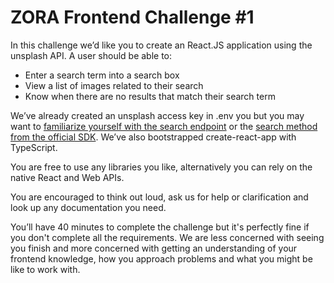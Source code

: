 # ZORA Frontend Challenge #1

In this challenge we’d like you to create an React.JS application using the unsplash API. A user should be able to:

- Enter a search term into a search box
- View a list of images related to their search
- Know when there are no results that match their search term

We’ve already created an unsplash access key in .env you but you may want to [familiarize yourself with the search endpoint](https://unsplash.com/documentation#search-photos) or the [search method from the official SDK](https://github.com/unsplash/unsplash-js#search). We’ve also bootstrapped create-react-app with TypeScript.

You are free to use any libraries you like, alternatively you can rely on the native React and Web APIs.

You are encouraged to think out loud, ask us for help or clarification and look up any documentation you need.

You’ll have 40 minutes to complete the challenge but it's perfectly fine if you don't complete all the requirements. We are less concerned with seeing you finish and more concerned with getting an understanding of your frontend knowledge, how you approach problems and what you might be like to work with.
